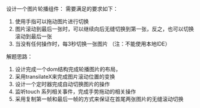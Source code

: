 设计一个图片轮播组件：
需要满足的要求如下：
1. 使用手指可以拖动图片进行切换
2. 图片滚动到最后一张时，可以继续向后无缝切换到第一张，反之，也可以切换滚动到最后一张
3. 当没有任何操作时，每3秒切换一张图片
（注：不能使用本地IDE）

解题思路：
1. 设计完成一个dom结构完成轮播图片的布局，
2. 采用transilateX来完成图片滚动位置的变换
3. 设计一个定时器完成自动切换图片的操作
4. 监听touch 系列相关事件，完成手势拖动的相关操作
5. 采用复制第一帧和最后一帧的方式来保证在首尾两张图片的无缝滚动切换